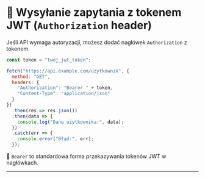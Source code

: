 # 🔐 Wysyłanie zapytania z tokenem JWT (`Authorization` header)

Jeśli API wymaga autoryzacji, możesz dodać nagłówek `Authorization` z tokenem.

```js
const token = "twoj_jwt_token";

fetch("https://api.example.com/uzytkownik", {
  method: "GET",
  headers: {
    "Authorization": "Bearer " + token,
    "Content-Type": "application/json"
  }
})
  .then(res => res.json())
  .then(data => {
    console.log("Dane użytkownika:", data);
  })
  .catch(err => {
    console.error("Błąd:", err);
  });
```

📌 `Bearer` to standardowa forma przekazywania tokenów JWT w nagłówkach.

---